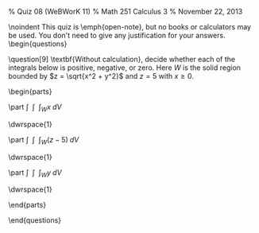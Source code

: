 % Quiz 08 (WeBWorK 11)
% Math 251 Calculus 3
% November 22, 2013 

\noindent
This quiz is \emph{open-note}, but no books or calculators may be used. You don't need to give any justification for your answers.
\begin{questions} 

\question[9] \textbf{Without calculation}, decide whether each of the integrals below is positive, negative, or zero. Here $W$ is the solid region bounded by $z = \sqrt{x^2 + y^2}$ and $z = 5$ with $x \geq 0$.

\begin{parts}

\part $\displaystyle \int \!\!\!\!\!\! \int \!\!\!\!\!\! \int_W x \; dV$

\dwrspace{1}

\part $\displaystyle \int \!\!\!\!\!\! \int \!\!\!\!\!\! \int_W (z-5) \; dV$

\dwrspace{1}

\part $\displaystyle \int \!\!\!\!\!\! \int \!\!\!\!\!\! \int_W y \; dV$

\dwrspace{1}

\end{parts}

\end{questions}